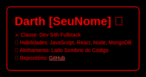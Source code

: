<!DOCTYPE html>
<html lang="en">
<head>
  <meta charset="UTF-8" />
  <meta name="viewport" content="width=device-width, initial-scale=1.0" />
  <title>Darth Dev | Star Wars 3D</title>
  <style>
    html, body {
      margin: 0;
      height: 100%;
      overflow: hidden;
      background: black;
      font-family: 'Orbitron', sans-serif;
      color: #ff0000;
    }

    canvas {
      display: block;
      position: fixed;
      top: 0;
      left: 0;
      z-index: -1;
    }

    .hud {
      position: absolute;
      top: 5%;
      left: 5%;
      background: rgba(0, 0, 0, 0.5);
      padding: 20px;
      border: 2px solid #ff0000;
      border-radius: 10px;
      max-width: 400px;
    }

    .hud h1 {
      font-size: 2rem;
      margin: 0 0 10px;
    }

    .hud p {
      margin: 5px 0;
    }
  </style>
</head>
<body>
  <div class="hud">
    <h1>Darth [SeuNome] 🚀</h1>
    <p>⚔️ Classe: Dev Sith Fullstack</p>
    <p>🧠 Habilidades: JavaScript, React, Node, MongoDB</p>
    <p>🌌 Alinhamento: Lado Sombrio do Código</p>
    <p>🌠 Repositório: <a href="https://github.com/seuusuario" style="color:#ff5555">GitHub</a></p>
  </div>

  <script src="https://cdnjs.cloudflare.com/ajax/libs/three.js/r128/three.min.js"></script>
  <script>
    const scene = new THREE.Scene();
    const camera = new THREE.PerspectiveCamera(
      75,
      window.innerWidth / window.innerHeight,
      0.1,
      1000
    );

    const renderer = new THREE.WebGLRenderer({ antialias: true });
    renderer.setSize(window.innerWidth, window.innerHeight);
    document.body.appendChild(renderer.domElement);

    // Starfield
    const starsGeometry = new THREE.BufferGeometry();
    const starCount = 2000;
    const starVertices = [];
    for (let i = 0; i < starCount; i++) {
      starVertices.push((Math.random() - 0.5) * 2000);
      starVertices.push((Math.random() - 0.5) * 2000);
      starVertices.push(-Math.random() * 2000);
    }
    starsGeometry.setAttribute(
      'position',
      new THREE.Float32BufferAttribute(starVertices, 3)
    );

    const starsMaterial = new THREE.PointsMaterial({ color: 0xffffff });
    const starField = new THREE.Points(starsGeometry, starsMaterial);
    scene.add(starField);

    // Vader cube
    const geometry = new THREE.BoxGeometry();
    const material = new THREE.MeshBasicMaterial({ color: 0xff0000, wireframe: true });
    const cube = new THREE.Mesh(geometry, material);
    scene.add(cube);

    camera.position.z = 5;

    function animate() {
      requestAnimationFrame(animate);

      cube.rotation.x += 0.01;
      cube.rotation.y += 0.01;
      starField.rotation.y += 0.0005;

      renderer.render(scene, camera);
    }

    animate();

    window.addEventListener('resize', () => {
      camera.aspect = window.innerWidth / window.innerHeight;
      camera.updateProjectionMatrix();
      renderer.setSize(window.innerWidth, window.innerHeight);
    });
  </script>
</body>
</html>

